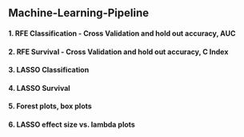 ## Machine-Learning-Pipeline

#### 1. RFE Classification - Cross Validation and hold out accuracy, AUC

#### 2. RFE Survival - Cross Validation and hold out accuracy, C Index

#### 3. LASSO Classification

#### 4. LASSO Survival

#### 5. Forest plots, box plots

#### 6. LASSO effect size vs. lambda plots


